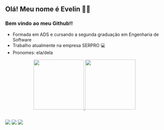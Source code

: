## Olá! Meu nome é Evelin 👋👋
   ### Bem vindo ao meu Github!!

 - Formada em ADS e cursando a segunda graduação em Engenharia de Software
 - Trabalho atualmente na empresa SERPRO 💻 
 - Pronomes: ela/dela
 
 
<div align="center">
  <a href="https://github.com/Evelinzz">
  <img height="160em" src="https://github-readme-stats.vercel.app/api?username=Evelinzz&show_icons=true&theme=synthwave&include_all_commits=true&count_private=true"/>
  <img height="160em" src="https://github-readme-stats.vercel.app/api/top-langs/?username=Evelinzz&layout=compact&langs_count=7&theme=synthwave"/>
</div>
  
 ##
  
  <div>
   <a href="https://www.linkedin.com/in/evelin-leal-3ba918181/" target="_blank"><img src="https://img.shields.io/badge/-LinkedIn-%230077B5?style=for-the-badge&logo=linkedin&logoColor=white" target="_blank"></a> 
  <a href = "mailto:evelingleal1@gmail.com"><img src="https://img.shields.io/badge/-Gmail-%23333?style=for-the-badge&logo=gmail&logoColor=white" target="_blank"></a>
 <a href="https://instagram.com/evelin_com_i/" target="_blank"><img src="https://img.shields.io/badge/-Instagram-%23E4405F?style=for-the-badge&logo=instagram&logoColor=white" target="_blank"></a>
  </div>
